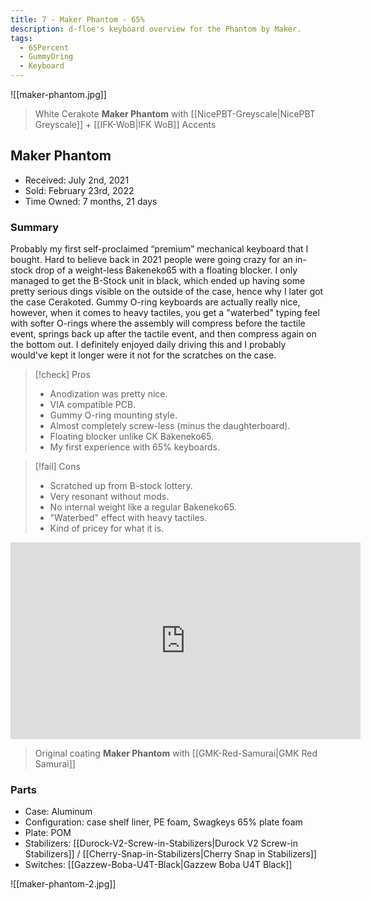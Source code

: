 ```yaml
---
title: 7 - Maker Phantom - 65%
description: d-floe's keyboard overview for the Phantom by Maker.
tags:
  - 65Percent
  - GummyOring
  - Keyboard
---
```


![[maker-phantom.jpg]]

> White Cerakote **Maker Phantom** with [[NicePBT-Greyscale|NicePBT Greyscale]] + [[IFK-WoB|IFK WoB]] Accents

## Maker Phantom

- Received: July 2nd, 2021
- Sold: February 23rd, 2022
- Time Owned: 7 months, 21 days

### Summary

Probably my first self-proclaimed “premium” mechanical keyboard that I bought. Hard to believe back in 2021 people were going crazy for an in-stock drop of a weight-less Bakeneko65 with a floating blocker. I only managed to get the B-Stock unit in black, which ended up having some pretty serious dings visible on the outside of the case, hence why I later got the case Cerakoted. Gummy O-ring keyboards are actually really nice, however, when it comes to heavy tactiles, you get a "waterbed" typing feel with softer O-rings where the assembly will compress before the tactile event, springs back up after the tactile event, and then compress again on the bottom out. I definitely enjoyed daily driving this and I probably would've kept it longer were it not for the scratches on the case.

> [!check] Pros
>
> -   Anodization was pretty nice.
> -   VIA compatible PCB.
> -   Gummy O-ring mounting style.
> -   Almost completely screw-less (minus the daughterboard).
> -   Floating blocker unlike CK Bakeneko65.
> -   My first experience with 65% keyboards.

> [!fail] Cons
>
> -   Scratched up from B-stock lottery.
> -   Very resonant without mods.
> -   No internal weight like a regular Bakeneko65.
> -   "Waterbed" effect with heavy tactiles.
> -   Kind of pricey for what it is.

<iframe width="560" height="315" src="https://www.youtube-nocookie.com/embed/rRKLoyT3TO4" title="YouTube video player" frameborder="0" allow="accelerometer; autoplay; clipboard-write; encrypted-media; gyroscope; picture-in-picture; web-share" allowfullscreen></iframe>

> Original coating **Maker Phantom** with [[GMK-Red-Samurai|GMK Red Samurai]]

### Parts

- Case: Aluminum
- Configuration: case shelf liner, PE foam, Swagkeys 65% plate foam
- Plate: POM
- Stabilizers: [[Durock-V2-Screw-in-Stabilizers|Durock V2 Screw-in Stabilizers]] / [[Cherry-Snap-in-Stabilizers|Cherry Snap in Stabilizers]]
- Switches: [[Gazzew-Boba-U4T-Black|Gazzew Boba U4T Black]]

![[maker-phantom-2.jpg]]
